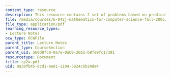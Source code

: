 ```yaml
---
content_type: resource
description: This resource contains 2 set of problems based on predicate logic.
file: /media/courses/6-042j-mathematics-for-computer-science-fall-2005/8a38fb458cd1ae8111045824c6b24de4_cp2w.pdf
file_type: application/pdf
learning_resource_types:
- Lecture Notes
ocw_type: OCWFile
parent_title: Lecture Notes
parent_type: CourseSection
parent_uid: 560d0fc0-0a7a-0ab0-26b1-b8fe9fc17391
resourcetype: Document
title: cp2w.pdf
uid: 8a38fb45-8cd1-ae81-1104-5824c6b24de4
---
```

